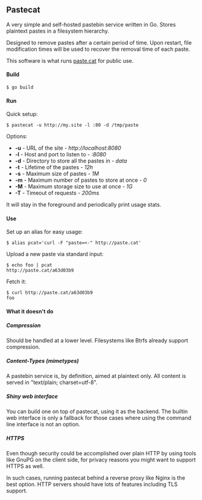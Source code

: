 ## Pastecat

A very simple and self-hosted pastebin service written in Go. Stores
plaintext pastes in a filesystem hierarchy.

Designed to remove pastes after a certain period of time. Upon restart, file
modification times will be used to recover the removal time of each paste.

This software is what runs [paste.cat](http://paste.cat) for public use.

#### Build

	$ go build

#### Run

Quick setup:

	$ pastecat -u http://my.site -l :80 -d /tmp/paste

Options:

* **-u** - URL of the site - *http://localhost:8080*
* **-l** - Host and port to listen to - *:8080*
* **-d** - Directory to store all the pastes in - *data*
* **-t** - Lifetime of the pastes - *12h*
* **-s** - Maximum size of pastes - *1M*
* **-m** - Maximum number of pastes to store at once - *0*
* **-M** - Maximum storage size to use at once - *1G*
* **-T** - Timeout of requests - *200ms*

It will stay in the foreground and periodically print usage stats.

#### Use

Set up an alias for easy usage:

	$ alias pcat='curl -F "paste=<-" http://paste.cat'

Upload a new paste via standard input:

	$ echo foo | pcat
	http://paste.cat/a63d03b9

Fetch it:

	$ curl ̣http://paste.cat/a63d03b9
	foo

#### What it doesn't do

##### Compression

Should be handled at a lower level. Filesystems like Btrfs already support
compression.

##### Content-Types (mimetypes)

A pastebin service is, by definition, aimed at plaintext only. All content is
served in "text/plain; charset=utf-8".

##### Shiny web interface

You can build one on top of pastecat, using it as the backend. The builtin web
interface is only a fallback for those cases where using the command line
interface is not an option.

##### HTTPS

Even though security could be accomplished over plain HTTP by using tools like
GnuPG on the client side, for privacy reasons you might want to support HTTPS
as well.

In such cases, running pastecat behind a reverse proxy like Nginx is the best
option. HTTP servers should have lots of features including TLS support.
